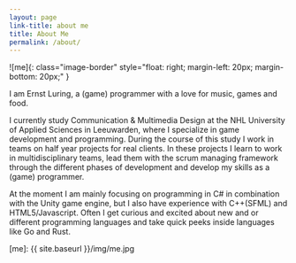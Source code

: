 ```yaml
---
layout: page
link-title: about me
title: About Me
permalink: /about/
---
```

![me]{: class="image-border" style="float: right; margin-left: 20px; margin-bottom: 20px;" }

I am Ernst Luring, a (game) programmer with a love for music, games and food.


I currently study Communication & Multimedia Design at the NHL University of Applied Sciences in Leeuwarden, where I specialize in game development and programming. During the course of this study I work in teams on half year projects for real clients. In these projects I learn to work in multidisciplinary teams, lead them with the scrum managing framework through the different phases of development and develop my skills as a (game) programmer.


At the moment I am mainly focusing on programming in C# in combination with the Unity game engine, but I also have experience with C++(SFML) and HTML5/Javascript. Often I get curious and excited about new and or different programming languages and take quick peeks inside languages like Go and Rust.


[me]: {{ site.baseurl }}/img/me.jpg
